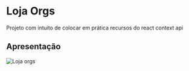 # Loja Orgs

Projeto com intuito de colocar em prática recursos do react context api

## Apresentação

![Loja orgs](https://i.postimg.cc/1zPH6kF5/orgs.png)
